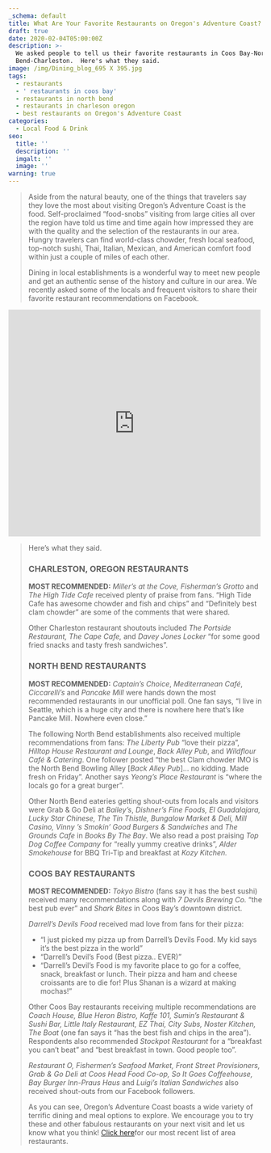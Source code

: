 ```yaml
---
_schema: default
title: What Are Your Favorite Restaurants on Oregon's Adventure Coast?
draft: true
date: 2020-02-04T05:00:00Z
description: >-
  We asked people to tell us their favorite restaurants in Coos Bay-North
  Bend-Charleston.  Here's what they said.
image: /img/Dining_blog_695 X 395.jpg
tags:
  - restaurants
  - ' restaurants in coos bay'
  - restaurants in north bend
  - restaurants in charleson oregon
  - best restaurants on Oregon's Adventure Coast
categories:
  - Local Food & Drink
seo:
  title: ''
  description: ''
  imgalt: ''
  image: ''
warning: true
---
```

> Aside from the natural beauty, one of the things that travelers say they love the most about visiting Oregon’s Adventure Coast is the food. Self-proclaimed “food-snobs” visiting from large cities all over the region have told us time and time again how impressed they are with the quality and the selection of the restaurants in our area. Hungry travelers can find world-class chowder, fresh local seafood, top-notch sushi, Thai, Italian, Mexican, and American comfort food within just a couple of miles of each other.
>
> Dining in local establishments is a wonderful way to meet new people and get an authentic sense of the history and culture in our area. We recently asked some of the locals and frequent visitors to share their favorite restaurant recommendations on Facebook.

<iframe src="https://www.facebook.com/plugins/post.php?href=https%3A%2F%2Fwww.facebook.com%2FOregonsAdventureCoast%2Fposts%2F10157893649951692%3A0&amp;width=500" width="500" height="449" style="border:none;overflow:hidden" scrolling="no" frameborder="0" allowtransparency="true" allow="encrypted-media"></iframe>

> Here’s what they said.
>
> ### CHARLESTON, OREGON RESTAURANTS
>
> **MOST RECOMMENDED:** *Miller’s at the Cove, Fisherman’s Grotto* and *The High Tide Cafe* received plenty of praise from fans. “High Tide Cafe has awesome chowder and fish and chips” and “Definitely best clam chowder” are some of the comments that were shared.
>
> Other Charleston restaurant shoutouts included *The Portside Restaurant, The Cape Cafe,* and *Davey Jones Locker*  “for some good fried snacks and tasty fresh sandwiches”.
>
> ### NORTH BEND RESTAURANTS
>
> **MOST RECOMMENDED:** *Captain’s Choice*, *Mediterranean Café*, *Ciccarelli’s* and *Pancake Mill* were hands down the most recommended restaurants in our unofficial poll. One fan says, “I live in Seattle, which is a huge city and there is nowhere here that’s like Pancake Mill. Nowhere even close.”
>
> The following North Bend establishments also received multiple recommendations from fans: *The Liberty Pub* “love their pizza”, *Hilltop House Restaurant and Lounge*, *Back Alley Pub*, and *Wildflour Café & Catering*. One follower posted “the best Clam chowder IMO is the North Bend Bowling Alley \[*Back Alley Pub*\]… no kidding. Made fresh on Friday”. Another says *Yeong’s Place Restaurant* is “where the locals go for a great burger”.
>
> Other North Bend eateries getting shout-outs from locals and visitors were Grab & Go Deli at *Bailey’s*, *Dishner’s Fine Foods, El Guadalajara, Lucky Star Chinese, The Tin Thistle, Bungalow Market & Deli, Mill Casino, Vinny ’s Smokin’ Good Burgers & Sandwiches* and *The Grounds Cafe* in *Books By The Bay*. We also read a post praising *Top Dog Coffee Company* for “really yummy creative drinks”, *Alder Smokehouse* for BBQ Tri-Tip and breakfast at *Kozy Kitchen.*
>
> ### COOS BAY RESTAURANTS
>
> **MOST RECOMMENDED:** *Tokyo Bistro* (fans say it has the best sushi) received many recommendations along with *7 Devils Brewing Co.* “the best pub ever” and *Shark Bites* in Coos Bay’s downtown district.
>
> *Darrell’s Devils Food* received mad love from fans for their pizza:
>
> * “I just picked my pizza up from Darrell’s Devils Food. My kid says it’s the best pizza in the world”
> * “Darrell’s Devil’s Food (Best pizza.. EVER)”
> * “Darrell’s Devil’s Food is my favorite place to go for a coffee, snack, breakfast or lunch. Their pizza and ham and cheese croissants are to die for! Plus Shanan is a wizard at making mochas!”
>
> Other Coos Bay restaurants receiving multiple recommendations are *Coach House, Blue Heron Bistro, Kaffe 101, Sumin’s Restaurant & Sushi Bar, Little Italy Restaurant, EZ Thai, City Subs, Noster Kitchen, The Boat* (one fan says it “has the best fish and chips in the area”). Respondents also recommended *Stockpot Restaurant* for a “breakfast you can’t beat” and “best breakfast in town. Good people too”.
>
> *Restaurant O, Fishermen’s Seafood Market, Front Street Provisioners, Grab & Go Deli at Coos Head Food Co-op, So It Goes Coffeehouse, Bay Burger Inn-Praus Haus* and *Luigi’s Italian Sandwiches* also received shout-outs from our Facebook followers.
>
> As you can see, Oregon’s Adventure Coast boasts a wide variety of terrific dining and meal options to explore. We encourage you to try these and other fabulous restaurants on your next visit and let us know what you think! [Click here](https://www.oregonsadventurecoast.com/dining/)for our most recent list of area restaurants.
